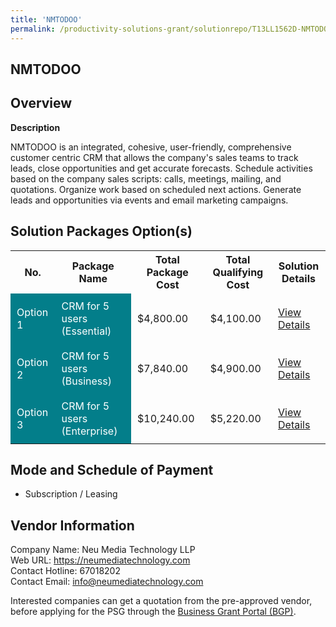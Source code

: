 ```yaml
---
title: 'NMTODOO'
permalink: /productivity-solutions-grant/solutionrepo/T13LL1562D-NMTODOO-G
---
```


## NMTODOO

## Overview

**Description**

NMTODOO is an integrated, cohesive, user-friendly, comprehensive customer centric CRM that allows the company's sales teams to track leads, close opportunities and get accurate forecasts. Schedule activities based on the company sales scripts: calls, meetings, mailing, and quotations. Organize work based on scheduled next actions. Generate leads and opportunities via events and email marketing campaigns.

## Solution Packages Option(s)

<table>
<tr>
<th><b>No.</b></th>
<th><b>Package Name</b></th>
<th><b>Total Package Cost</b></th>
<th><b>Total Qualifying Cost</b></th>
<th><b>Solution Details</b></th>
</tr>
<tr>
<td style='padding: 10px; background-color: #037E8A; color: #FFFFFF;'>Option 1</td>
<td style='padding: 10px; background-color: #037E8A; color: #FFFFFF;'>CRM for 5 users (Essential)</td>
<td style='padding: 10px;'>$4,800.00</td>
<td style='padding: 10px;'>$4,100.00</td>
<td style='padding: 10px;'><a href='/images/psg/NeuMedia_NMTODOO_28122023_Desensitised_Annex3_Part1.pdf' target='_blank'>View Details</a></td>
</tr>
<tr>
<td style='padding: 10px; background-color: #037E8A; color: #FFFFFF;'>Option 2</td>
<td style='padding: 10px; background-color: #037E8A; color: #FFFFFF;'>CRM for 5 users (Business)</td>
<td style='padding: 10px;'>$7,840.00</td>
<td style='padding: 10px;'>$4,900.00</td>
<td style='padding: 10px;'><a href='/images/psg/NeuMedia_NMTODOO_28122023_Desensitised_Annex3_Part2.pdf' target='_blank'>View Details</a></td>
</tr>
<tr>
<td style='padding: 10px; background-color: #037E8A; color: #FFFFFF;'>Option 3</td>
<td style='padding: 10px; background-color: #037E8A; color: #FFFFFF;'>CRM for 5 users (Enterprise)</td>
<td style='padding: 10px;'>$10,240.00</td>
<td style='padding: 10px;'>$5,220.00</td>
<td style='padding: 10px;'><a href='/images/psg/NeuMedia_NMTODOO_28122023_Desensitised_Annex3_Part3.pdf' target='_blank'>View Details</a></td>
</tr>
</table>

## Mode and Schedule of Payment

 - Subscription / Leasing

## Vendor Information

 Company Name: Neu Media Technology LLP<br>Web URL: https://neumediatechnology.com <br>Contact Hotline: 67018202 <br>Contact Email: info@neumediatechnology.com <br>

Interested companies can get a quotation from the pre-approved vendor, before applying for the PSG through the <a href='https://www.businessgrants.gov.sg/' target='_blank' rel='noopener'>Business Grant Portal (BGP)</a>.

<script src="/jquery/resize-tables.js"></script>
